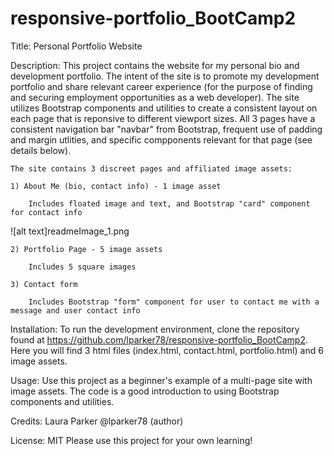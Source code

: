 # responsive-portfolio_BootCamp2

Title: Personal Portfolio Website

Description: 
    This project contains the website for my personal bio and development portfolio. The intent of the site is to promote my development portfolio and share relevant career experience (for the purpose of finding and securing employment opportunities as a web developer).  The site utilizes Bootstrap components and utilities to create a consistent layout on each page that is reponsive to different viewport sizes.  All 3 pages have a consistent navigation bar "navbar" from Bootstrap, frequent use of padding and margin utlities, and specific compponents relevant for that page (see details below).
    
    The site contains 3 discreet pages and affiliated image assets:

    1) About Me (bio, contact info) - 1 image asset

        Includes floated image and text, and Bootstrap "card" component for contact info

![alt text]readmeImage_1.png


    
    2) Portfolio Page - 5 image assets

        Includes 5 square images 

    3) Contact form

        Includes Bootstrap "form" component for user to contact me with a message and user contact info



Installation:
    To run the development environment, clone the repository found at https://github.com/lparker78/responsive-portfolio_BootCamp2. Here you will find 3 html files (index.html, contact.html, portfolio.html) and 6 image assets.

Usage:
    Use this project as a beginner's example of a multi-page site with image assets. The code is a good introduction to using Bootstrap components and utilities.

Credits: Laura Parker @lparker78 (author)

License: MIT   Please use this project for your own learning!




   